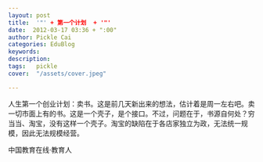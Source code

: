 ```yaml
---
layout: post  
title:  '"' + 第一个计划  + '"'
date:  2012-03-17 03:36 + ":00" 
author: Pickle Cai  
categories: EduBlog  
keywords: 
description:   
tags:	pickle   
cover:  "/assets/cover.jpeg"  

---  
```

    
 人生第一个创业计划：卖书。这是前几天新出来的想法，估计着是周一左右吧。卖一切市面上有的书。这是一个壳子，是个接口。不过，问题在于，书源自何处？穷当当、淘宝，没有这样一个壳子。淘宝的缺陷在于各店家独立为政，无法统一规模，因此无法规模经营。

				

		    
 中国教育在线·教育人

